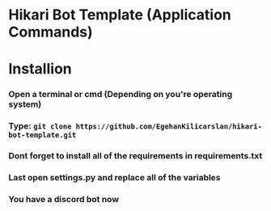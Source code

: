 # Hikari Bot Template (Application Commands)

# Installion
### Open a terminal or cmd (Depending on you're operating system)
### Type: ```git clone https://github.com/EgehanKilicarslan/hikari-bot-template.git```
### Dont forget to install all of the requirements in requirements.txt
### Last open settings.py and replace all of the variables
### You have a discord bot now
